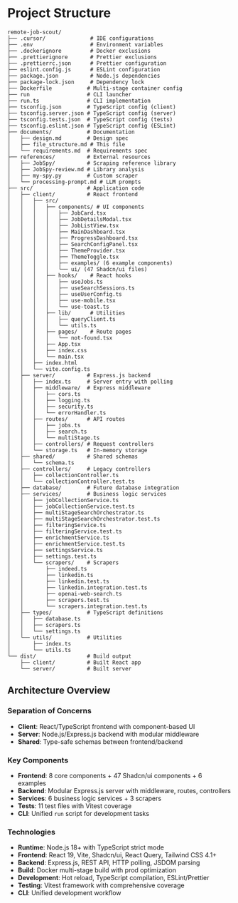 # Project Structure

```
remote-job-scout/
├── .cursor/              # IDE configurations
├── .env                  # Environment variables
├── .dockerignore         # Docker exclusions
├── .prettierignore       # Prettier exclusions
├── .prettierrc.json      # Prettier configuration
├── eslint.config.js      # ESLint configuration
├── package.json          # Node.js dependencies
├── package-lock.json     # Dependency lock
├── Dockerfile           # Multi-stage container config
├── run                  # CLI launcher
├── run.ts               # CLI implementation
├── tsconfig.json        # TypeScript config (client)
├── tsconfig.server.json # TypeScript config (server)
├── tsconfig.tests.json  # TypeScript config (tests)
├── tsconfig.eslint.json # TypeScript config (ESLint)
├── documents/           # Documentation
│   ├── design.md        # Design spec
│   ├── file_structure.md # This file
│   └── requirements.md  # Requirements spec
├── references/          # External resources
│   ├── JobSpy/          # Scraping reference library
│   ├── JobSpy-review.md # Library analysis
│   ├── my-spy.py        # Custom scraper
│   └── processing-prompt.md # LLM prompts
├── src/                 # Application code
│   ├── client/          # React frontend
│   │   ├── src/
│   │   │   ├── components/ # UI components
│   │   │   │   ├── JobCard.tsx
│   │   │   │   ├── JobDetailsModal.tsx
│   │   │   │   ├── JobListView.tsx
│   │   │   │   ├── MainDashboard.tsx
│   │   │   │   ├── ProgressDashboard.tsx
│   │   │   │   ├── SearchConfigPanel.tsx
│   │   │   │   ├── ThemeProvider.tsx
│   │   │   │   ├── ThemeToggle.tsx
│   │   │   │   ├── examples/ (6 example components)
│   │   │   │   └── ui/ (47 Shadcn/ui files)
│   │   │   ├── hooks/    # React hooks
│   │   │   │   ├── useJobs.ts
│   │   │   │   ├── useSearchSessions.ts
│   │   │   │   ├── useUserConfig.ts
│   │   │   │   ├── use-mobile.tsx
│   │   │   │   └── use-toast.ts
│   │   │   ├── lib/      # Utilities
│   │   │   │   ├── queryClient.ts
│   │   │   │   └── utils.ts
│   │   │   ├── pages/    # Route pages
│   │   │   │   └── not-found.tsx
│   │   │   ├── App.tsx
│   │   │   ├── index.css
│   │   │   └── main.tsx
│   │   ├── index.html
│   │   └── vite.config.ts
│   ├── server/          # Express.js backend
│   │   ├── index.ts     # Server entry with polling
│   │   ├── middleware/  # Express middleware
│   │   │   ├── cors.ts
│   │   │   ├── logging.ts
│   │   │   ├── security.ts
│   │   │   └── errorHandler.ts
│   │   ├── routes/      # API routes
│   │   │   ├── jobs.ts
│   │   │   ├── search.ts
│   │   │   └── multiStage.ts
│   │   ├── controllers/ # Request controllers
│   │   └── storage.ts   # In-memory storage
│   ├── shared/          # Shared schemas
│   │   └── schema.ts
│   ├── controllers/     # Legacy controllers
│   │   ├── collectionController.ts
│   │   └── collectionController.test.ts
│   ├── database/        # Future database integration
│   ├── services/        # Business logic services
│   │   ├── jobCollectionService.ts
│   │   ├── jobCollectionService.test.ts
│   │   ├── multiStageSearchOrchestrator.ts
│   │   ├── multiStageSearchOrchestrator.test.ts
│   │   ├── filteringService.ts
│   │   ├── filteringService.test.ts
│   │   ├── enrichmentService.ts
│   │   ├── enrichmentService.test.ts
│   │   ├── settingsService.ts
│   │   ├── settings.test.ts
│   │   └── scrapers/    # Scrapers
│   │       ├── indeed.ts
│   │       ├── linkedin.ts
│   │       ├── linkedin.test.ts
│   │       ├── linkedin.integration.test.ts
│   │       ├── openai-web-search.ts
│   │       ├── scrapers.test.ts
│   │       └── scrapers.integration.test.ts
│   ├── types/           # TypeScript definitions
│   │   ├── database.ts
│   │   ├── scrapers.ts
│   │   └── settings.ts
│   └── utils/           # Utilities
│       ├── index.ts
│       └── utils.ts
└── dist/                # Build output
    ├── client/          # Built React app
    └── server/          # Built server
```

## Architecture Overview

### Separation of Concerns

- **Client**: React/TypeScript frontend with component-based UI
- **Server**: Node.js/Express.js backend with modular middleware
- **Shared**: Type-safe schemas between frontend/backend

### Key Components

- **Frontend**: 8 core components + 47 Shadcn/ui components + 6 examples
- **Backend**: Modular Express.js server with middleware, routes, controllers
- **Services**: 6 business logic services + 3 scrapers
- **Tests**: 11 test files with Vitest coverage
- **CLI**: Unified `run` script for development tasks

### Technologies

- **Runtime**: Node.js 18+ with TypeScript strict mode
- **Frontend**: React 19, Vite, Shadcn/ui, React Query, Tailwind CSS 4.1+
- **Backend**: Express.js, REST API, HTTP polling, JSDOM parsing
- **Build**: Docker multi-stage build with prod optimization
- **Development**: Hot reload, TypeScript compilation, ESLint/Prettier
- **Testing**: Vitest framework with comprehensive coverage
- **CLI**: Unified development workflow
